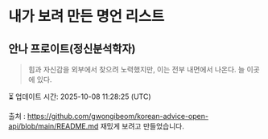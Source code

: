 # 내가 보려 만든 명언 리스트

##  안나 프로이트(정신분석학자)
> 힘과 자신감을 외부에서 찾으려 노력했지만, 이는 전부 내면에서 나온다. 늘 이곳에 있다.


⏳ 업데이트 시간: 2025-10-08 11:28:25 (UTC)

출처 : https://github.com/gwongibeom/korean-advice-open-api/blob/main/README.md
재밌게 보려고 만들었습니다.
